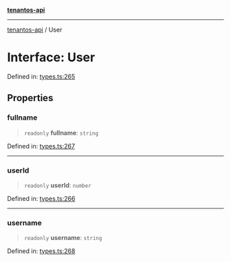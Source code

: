[**tenantos-api**](../README.md)

***

[tenantos-api](../globals.md) / User

# Interface: User

Defined in: [types.ts:265](https://github.com/shadmanZero/tenantos-api/blob/fe61944d7cb3ee6cc3061a8309e45287291cb501/src/types.ts#L265)

## Properties

### fullname

> `readonly` **fullname**: `string`

Defined in: [types.ts:267](https://github.com/shadmanZero/tenantos-api/blob/fe61944d7cb3ee6cc3061a8309e45287291cb501/src/types.ts#L267)

***

### userId

> `readonly` **userId**: `number`

Defined in: [types.ts:266](https://github.com/shadmanZero/tenantos-api/blob/fe61944d7cb3ee6cc3061a8309e45287291cb501/src/types.ts#L266)

***

### username

> `readonly` **username**: `string`

Defined in: [types.ts:268](https://github.com/shadmanZero/tenantos-api/blob/fe61944d7cb3ee6cc3061a8309e45287291cb501/src/types.ts#L268)
